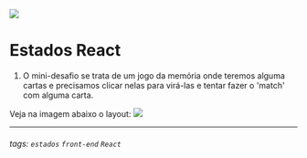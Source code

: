 ![](https://i.imgur.com/xG74tOh.png)

# Estados React


1. O mini-desafio se trata de um jogo da memória onde teremos alguma cartas e precisamos clicar nelas para virá-las e tentar fazer o 'match' com alguma carta.

Veja na imagem abaixo o layout:
![](https://i.imgur.com/wWQgq7Z.png)


---

###### tags: `estados` `front-end` `React`

